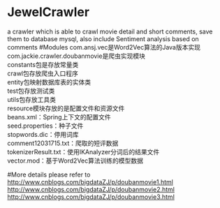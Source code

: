 # JewelCrawler
a crawler which is able to crawl movie detail and short comments, save them to database mysql, also include Sentiment analysis based on comments
#Modules
com.ansj.vec是Word2Vec算法的Java版本实现<br>
com.jackie.crawler.doubanmovie是爬虫实现模块<br>
constants包是存放常量类<br>
crawl包存放爬虫入口程序<br>
entity包映射数据库表的实体类<br>
test包存放测试类<br>
utils包存放工具类<br>
resource模块存放的是配置文件和资源文件<br>
beans.xml：Spring上下文的配置文件<br>
seed.properties：种子文件<br>
stopwords.dic：停用词库<br>
comment12031715.txt：爬取的短评数据<br>
tokenizerResult.txt：使用IKAnalyzer分词后的结果文件<br>
vector.mod：基于Word2Vec算法训练的模型数据<br>

#More details please refer to
http://www.cnblogs.com/bigdataZJ/p/doubanmovie1.html<br>
http://www.cnblogs.com/bigdataZJ/p/doubanmovie2.html<br>
http://www.cnblogs.com/bigdataZJ/p/doubanmovie3.html

